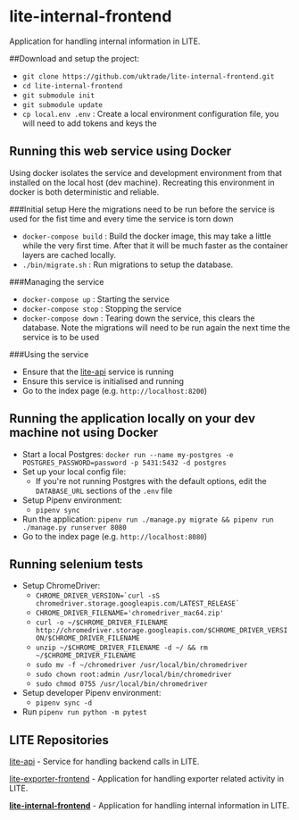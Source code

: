 # lite-internal-frontend

Application for handling internal information in LITE.

##Download and setup the project:
  * `git clone https://github.com/uktrade/lite-internal-frontend.git`
  * `cd lite-internal-frontend`
  * `git submodule init`
  * `git submodule update`
  * `cp local.env .env` : Create a local environment configuration file, you will need to add tokens
  and keys the

## Running this web service using Docker
Using docker isolates the service and development environment from 
that installed on the local host (dev machine). Recreating this environment in docker is both 
deterministic and reliable.


###Initial setup
Here the migrations need to be run before the service is used for the fist time and every time the service is torn down
  * `docker-compose build` : Build the docker image, this may take a little while the very first time. 
 After that it will be much faster as the container layers are cached locally.
  * `./bin/migrate.sh` : Run migrations to setup the database.

    
###Managing the service
* `docker-compose up` : Starting the service 
* `docker-compose stop` : Stopping the service 
* `docker-compose down` : Tearing down the service, this clears the database. 
Note the migrations will need to be run again the next time the service is to be used 

###Using the service
* Ensure that the [lite-api](https://github.com/uktrade/lite-api) service is running
* Ensure this service is initialised and running
* Go to the index page (e.g. `http://localhost:8200`)

## Running the application locally on your dev machine not using Docker
* Start a local Postgres: `docker run --name my-postgres -e POSTGRES_PASSWORD=password -p 5431:5432 -d postgres`
* Set up your local config file:
  * If you're not running Postgres with the default options, edit the `DATABASE_URL` sections of the `.env` file
* Setup Pipenv environment:
  * `pipenv sync`
* Run the application: `pipenv run ./manage.py migrate && pipenv run ./manage.py runserver 8080`
* Go to the index page (e.g. `http://localhost:8080`)

## Running selenium tests
* Setup ChromeDriver:
  * `` CHROME_DRIVER_VERSION=`curl -sS chromedriver.storage.googleapis.com/LATEST_RELEASE` ``
  * `CHROME_DRIVER_FILENAME='chromedriver_mac64.zip'`
  * `curl -o ~/$CHROME_DRIVER_FILENAME http://chromedriver.storage.googleapis.com/$CHROME_DRIVER_VERSION/$CHROME_DRIVER_FILENAME`
  * `unzip ~/$CHROME_DRIVER_FILENAME -d ~/ && rm ~/$CHROME_DRIVER_FILENAME`
  * `sudo mv -f ~/chromedriver /usr/local/bin/chromedriver`
  * `sudo chown root:admin /usr/local/bin/chromedriver`
  * `sudo chmod 0755 /usr/local/bin/chromedriver`
* Setup developer Pipenv environment:
  * `pipenv sync -d`
* Run `pipenv run python -m pytest`

## LITE Repositories

[lite-api](https://github.com/uktrade/lite-api) - Service for handling backend calls in LITE.

[lite-exporter-frontend](https://github.com/uktrade/lite-exporter-frontend) - Application for handling exporter related activity in LITE.

**[lite-internal-frontend](https://github.com/uktrade/lite-internal-frontend)** - Application for handling internal information in LITE.
